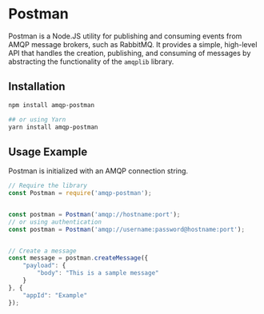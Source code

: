 # Postman

Postman is a Node.JS utility for publishing and consuming events from AMQP message brokers, such as RabbitMQ. It provides a simple, high-level API that handles the creation, publishing, and consuming of messages by abstracting the functionality of the `amqplib` library.

## Installation

```bash
npm install amqp-postman

## or using Yarn
yarn install amqp-postman
```

## Usage Example

Postman is initialized with an AMQP connection string.

```javascript
// Require the library
const Postman = require('amqp-postman');


const postman = Postman('amqp://hostname:port');
// or using authentication
const postman = Postman('amqp://username:password@hostname:port');


// Create a message
const message = postman.createMessage({
    "payload": {
        "body": "This is a sample message"
    }
}, {
    "appId": "Example"
});
```